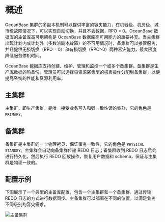 概述 
=======================

OceanBase 集群的多副本机制可以提供丰富的容灾能力，在机器级、机房级、城市级故障情况下，可以实现自动切换，并且不丢数据，RPO = 0。OceanBase 数据库的主备库高可用架构是 OceanBase 数据库高可用能力的重要补充。当主集群出现计划内或计划外（多数派副本故障）的不可用情况时，备集群可以接管服务，并且提供无损切换（RPO = 0）和有损切换（RPO\>0）两种容灾能力，最大限度降低服务停机时间。

OceanBase 数据库支持创建、维护、管理和监控一个或多个备集群。备集群是生产库数据的热备份。管理员可以选择将资源密集型的报表操作分配到备集群，以便提高系统的性能和资源利用率。

主集群 
------------------------

主集群，即生产集群，是唯一接受业务写入和强一致性读的集群，它的角色是 `PRIMARY`。

备集群 
------------------------

备集群是主集群的一个物理拷贝，保证事务一致性，它的角色是 `PHYSICAL STANDBY`。主集群会自动向备集群传输 REDO 日志；备集群收到 REDO 日志后会进行持久化，然后执行 REDO 回放操作，恢复用户数据和 schema，保证与主集群是物理一致的。

配置示例 
-------------------------

下图展示了一个典型的主备库配置，包含一个主集群和一个备集群，通过传输 REDO 日志的方式进行数据同步。主备集群可以部署在不同的位置，以满足业务不同级别的容灾需求。

![主备集群](https://help-static-aliyun-doc.aliyuncs.com/assets/img/zh-CN/4273623461/p353019.jpg)

